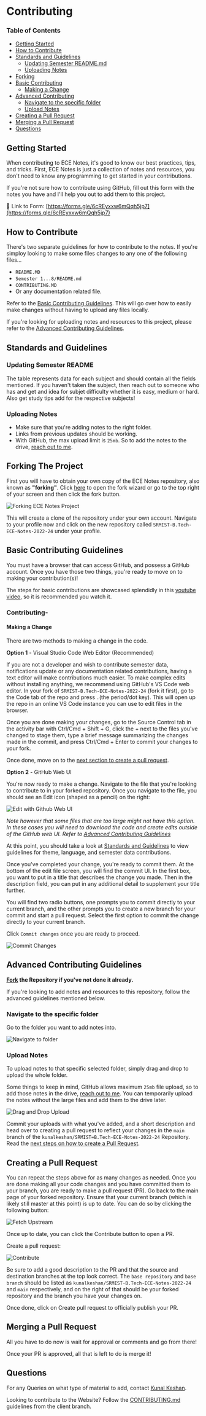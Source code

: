 # Contributing

### **Table of Contents**

- [Getting Started](#getting-started)
- [How to Contribute](#how-to-contribute)
- [Standards and Guidelines](#standards-and-guidelines)
  - [Updating Semester README.md](#updating-semester-readme)
  - [Uploading Notes](#uploading-notes)
- [Forking](#forking-the-project)
- [Basic Contributing](#basic-contributing-guidelines)
  - [Making a Change](#making-a-change) 
- [Advanced Contributing](#advanced-contributing-guidelines)
  - [Navigate to the specific folder](#navigate-to-the-specific-folder)
  - [Upload Notes](#upload-notes) 
- [Creating a Pull Request](#creating-a-pull-request)
- [Merging a Pull Request](#merging-a-pull-request)
- [Questions](#questions)

## Getting Started

When contributing to ECE Notes, it's good to know our best practices, tips, and tricks. First, ECE Notes is just a collection of notes and resources, you don't need to know any programming to get started in your contributions.


If you're not sure how to contribute using GitHub, fill out this form with the notes you have and I'll help you out to add them to this project.

📃 Link to Form: [https://forms.gle/6cREyxxw6mQqh5jp7](https://forms.gle/6cREyxxw6mQqh5jp7)

## How to Contribute

There's two separate guidelines for how to contribute to the notes. If you're simploy looking to make some files changes to any one of the following files...

- `README.MD`
- `Semester 1...8/README.md`
- `CONTRIBUTING.MD`
- Or any documentation related file.

Refer to the [Basic Contributing Guidelines](#basic-contributing-guidelines). This will go over how to easily make changes without having to upload any files locally.

If you're looking for uploading notes and resources to this project, please refer to the [Advanced Contributing Guidelines](#advanced-contributing-guidelines).

## Standards and Guidelines

### Updating Semester README

The table represents data for each subject and should contain all the fields mentioned. If you haven't taken the subject, then reach out to someone who has and get and idea for subjet difficulty whether it is easy, medium or hard. Also get study tips add for the respective subjects!

### Uploading Notes

- Make sure that you're adding notes to the right folder.
- Links from previous updates should be working.
- With GitHub, the max upload limit is `25mb`. So to add the notes to the drive, [reach out to me](#questions).

## Forking The Project

First you will have to obtain your own copy of the ECE Notes repository, also known as **"forking"**. Click [here](https://github.com/kunalkeshan/SRMIST-B.Tech-ECE-Notes-2022-24/fork) to open the fork wizard or go to the top right of your screen and then click the fork button.

![Forking ECE Notes Project](/assets/contributing/forking.jpg)

This will create a clone of the repository under your own account. Navigate to your profile now and click on the new repository called `SRMIST-B.Tech-ECE-Notes-2022-24` under your profile.

## Basic Contributing Guidelines

You must have a browser that can access GitHub, and possess a GitHub account. Once you have those two things, you're ready to move on to making your contribution(s)!

The steps for basic contributions are showcased splendidly in this [youtube video](https://youtu.be/-0uS-PLAZhY), so it is recommended you watch it.

### Contributing-

#### Making a Change

There are two methods to making a change in the code.

**Option 1** - Visual Studio Code Web Editor (Recommended)

If you are not a developer and wish to contribute semester data, notifications update or any documentation related contributions, having a text editor will make contributions much easier. To make complex edits without installing anything, we recommend using GitHub's VS Code web editor. In your fork of `SRMIST-B.Tech-ECE-Notes-2022-24` (fork it first), go to the Code tab of the repo and press `.`(the period/dot key). This will open up the repo in an online VS Code instance you can use to edit files in the browser.

Once you are done making your changes, go to the Source Control tab in the activity bar with Ctrl/Cmd + Shift + G, click the + next to the files you've changed to stage them, type a brief message summarizing the changes made in the commit, and press Ctrl/Cmd + Enter to commit your changes to your fork.

Once done, move on to the [next section to create a pull request](#creating-a-pull-request).

**Option 2** - GitHub Web UI

You're now ready to make a change. Navigate to the file that you're looking to contribute to in your forked repository. Once you navigate to the file, you should see an Edit icon (shaped as a pencil) on the right:

![Edit with Github Web UI](/assets/contributing/edit-with-gh-web-gui.jpg)

*Note however that some files that are too large might not have this option. In these cases you will need to download the code and create edits outside of the GitHub web UI. Refer to [Advanced Contributing Guidelines](#advanced-contributing-guidelines)*

At this point, you should take a look at [Standards and Guidelines](#standards-and-guidelines) to view guidelines for theme, language, and semester data contributions.

Once you've completed your change, you're ready to commit them. At the bottom of the edit file screen, you will find the commit UI. In the first box, you want to put in a title that describes the change you made. Then in the description field, you can put in any additional detail to supplement your title further.

You will find two radio buttons, one prompts you to commit directly to your current branch, and the other prompts you to create a new branch for your commit and start a pull request. Select the first option to commit the change directly to your current branch.

Click `Commit changes` once you are ready to proceed.

![Commit Changes](/assets/contributing/commit-changes-gh-gui.jpg)

## Advanced Contributing Guidelines

**[Fork](#forking-the-project) the Repository if you've not done it already.**

If you're looking to add notes and resources to this repository, follow the advanced guidelines mentioned below.

### Navigate to the specific folder

Go to the folder you want to add notes into.

![Navigate to folder](/assets/contributing/navigate-to-folder.jpg)

### Upload Notes

To upload notes to that specific selected folder, simply drag and drop to upload the whole folder.

Some things to keep in mind, GitHub allows maximum `25mb` file upload, so to add those notes in the drive, [reach out to me](#questions). You can temporarily upload the notes without the large files and add them to the drive later.

![Drag and Drop Upload](/assets/contributing/drag-and-drop-upload.jpg)

Commit your uploads with what you've added, and a short description and head over to creating a pull request to reflect your changes in the `main` branch of the `kunalkeshan/SRMIST=B.Tech-ECE-Notes-2022-24` Repository. Read the [next steps on how to create a Pull Request](#creating-a-pull-request).

## Creating a Pull Request

You can repeat the steps above for as many changes as needed. Once you are done making all your code changes and you have committed them to your branch, you are ready to make a pull request (PR). Go back to the main page of your forked repository. Ensure that your current branch (which is likely still master at this point) is up to date. You can do so by clicking the following button:

![Fetch Upstream](/assets/contributing/fetch-upstream.jpg)

Once up to date, you can click the Contribute button to open a PR.

Create a pull request:

![Contribute](/assets/contributing/contribute.jpg)

Be sure to add a good description to the PR and that the source and destination branches at the top look correct. The `base repository` and `base branch` should be listed as `kunalkeshan/SRMIST-B.Tech-ECE-Notes-2022-24` and `main` respectively, and on the right of that should be your forked repository and the branch you have your changes on.

Once done, click on Create pull request to officially publish your PR.

## Merging a Pull Request

All you have to do now is wait for approval or comments and go from there!

Once your PR is approved, all that is left to do is merge it!

## Questions

For any Queries on what type of material to add, contact [Kunal Keshan](mailto:kunalkeshan12@gmail.com).

Looking to contribute to the Website? Follow the [CONTRIBUTING.md](https://github.com/kunalkeshan/SRMIST-B.Tech-ECE-Notes-2022-24/blob/client/CONTRIBUTING.md) guidelines from the client branch.
